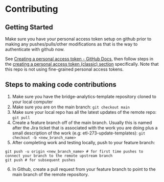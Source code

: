 # Contributing

## Getting Started

Make sure you have your personal access token setup on github prior to making any pushes/pulls/other modifications as that is the way to authenticate with github now. 

See [Creating a personal access token - GitHub Docs](https://docs.github.com/en/authentication/keeping-your-account-and-data-secure/creating-a-personal-access-token), then follow steps in the [creating a personal access token (classic) section](https://docs.github.com/en/authentication/keeping-your-account-and-data-secure/creating-a-personal-access-token#creating-a-personal-access-token-classic) specifically. Note that this repo is not using fine-grained personal access tokens.


## Steps to making code contributions

1. Make sure you have the bridge-analytics-template repository cloned to your local computer
2. Make sure you are on the main branch: ```git checkout main```
3. Make sure your local repo has all the latest updates of the remote repo: ```git pull```
4. Create a feature branch off of the main branch. Usually this is named after the Jira ticket that is associated with the work you are doing plus a small description of the work (e.g: etl-273-update-templates): ```git checkout -b <new_branch_name>```
5. After completing work and testing locally, push to your feature branch:
```
git push -u origin <new_branch_name> # for first time pushes to connect your branch to the remote upstream branch
git push # for subsequent pushes
```
6. In Github, create a pull request from your feature branch to point to the main branch of the remote repository.